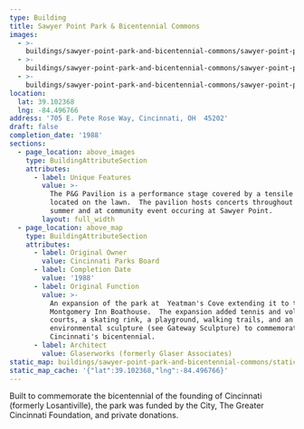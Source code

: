 ```yaml
---
type: Building
title: Sawyer Point Park & Bicentennial Commons
images:
  - >-
    buildings/sawyer-point-park-and-bicentennial-commons/sawyer-point-park-and-bicentennial-commons-0_inb3ks
  - >-
    buildings/sawyer-point-park-and-bicentennial-commons/sawyer-point-park-and-bicentennial-commons-1_vzev16
  - >-
    buildings/sawyer-point-park-and-bicentennial-commons/sawyer-point-park-and-bicentennial-commons-2_a84jpu
location:
  lat: 39.102368
  lng: -84.496766
address: '705 E. Pete Rose Way, Cincinnati, OH  45202'
draft: false
completion_date: '1988'
sections:
  - page_location: above_images
    type: BuildingAttributeSection
    attributes:
      - label: Unique Features
        value: >-
          The P&G Pavilion is a performance stage covered by a tensile structure
          located on the lawn.  The pavilion hosts concerts throughout the
          summer and at community event occuring at Sawyer Point.
        layout: full_width
  - page_location: above_map
    type: BuildingAttributeSection
    attributes:
      - label: Original Owner
        value: Cincinnati Parks Board
      - label: Completion Date
        value: '1988'
      - label: Original Function
        value: >-
          An expansion of the park at  Yeatman's Cove extending it to the
          Montgomery Inn Boathouse.  The expansion added tennis and volleyball
          courts, a skating rink, a playground, walking trails, and an
          environmental sculpture (see Gateway Sculpture) to commemorate
          Cincinnati's bicentennial.
      - label: Architect
        value: Glaserworks (formerly Glaser Associates)
static_map: buildings/sawyer-point-park-and-bicentennial-commons/static-map_ihq1fl
static_map_cache: '{"lat":39.102368,"lng":-84.496766}'
---
```


Built to commemorate the bicentennial of the founding of Cincinnati (formerly Losantiville), the park was funded by the City, The Greater Cincinnati Foundation, and private donations.
